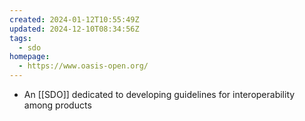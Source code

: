 ```yaml
---
created: 2024-01-12T10:55:49Z
updated: 2024-12-10T08:34:56Z
tags:
  - sdo
homepage:
  - https://www.oasis-open.org/
---
```

- An [[SDO]] dedicated to developing guidelines for interoperability among products